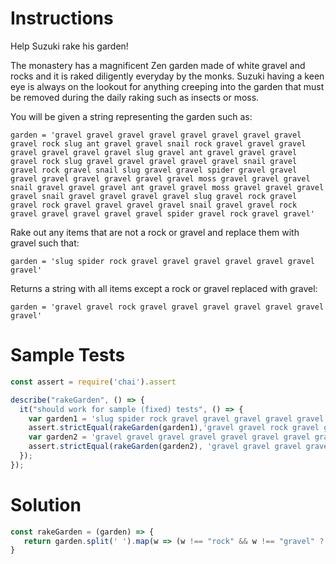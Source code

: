 # **Instructions**

Help Suzuki rake his garden!

The monastery has a magnificent Zen garden made of white gravel and rocks and it is raked diligently everyday by the monks. Suzuki having a keen eye is always on the lookout for anything creeping into the garden that must be removed during the daily raking such as insects or moss.

You will be given a string representing the garden such as:

```
garden = 'gravel gravel gravel gravel gravel gravel gravel gravel gravel rock slug ant gravel gravel snail rock gravel gravel gravel gravel gravel gravel gravel slug gravel ant gravel gravel gravel gravel rock slug gravel gravel gravel gravel gravel snail gravel gravel rock gravel snail slug gravel gravel spider gravel gravel gravel gravel gravel gravel gravel gravel moss gravel gravel gravel snail gravel gravel gravel ant gravel gravel moss gravel gravel gravel gravel snail gravel gravel gravel gravel slug gravel rock gravel gravel rock gravel gravel gravel gravel snail gravel gravel rock gravel gravel gravel gravel gravel spider gravel rock gravel gravel'
```

Rake out any items that are not a rock or gravel and replace them with gravel such that:

```
garden = 'slug spider rock gravel gravel gravel gravel gravel gravel gravel'
```

Returns a string with all items except a rock or gravel replaced with gravel:

```
garden = 'gravel gravel rock gravel gravel gravel gravel gravel gravel gravel'
```

# **Sample Tests**

```js
const assert = require('chai').assert

describe("rakeGarden", () => {
  it("should work for sample (fixed) tests", () => {
    var garden1 = 'slug spider rock gravel gravel gravel gravel gravel gravel gravel';
    assert.strictEqual(rakeGarden(garden1),'gravel gravel rock gravel gravel gravel gravel gravel gravel gravel');
    var garden2 = 'gravel gravel gravel gravel gravel gravel gravel gravel gravel rock slug ant gravel gravel snail rock gravel gravel gravel gravel gravel gravel gravel slug gravel ant gravel gravel gravel gravel rock slug gravel gravel gravel gravel gravel snail gravel gravel rock gravel snail slug gravel gravel spider gravel gravel gravel gravel gravel gravel gravel gravel moss gravel gravel gravel snail gravel gravel gravel ant gravel gravel moss gravel gravel gravel gravel snail gravel gravel gravel gravel slug gravel rock gravel gravel rock gravel gravel gravel gravel snail gravel gravel rock gravel gravel gravel gravel gravel spider gravel rock gravel gravel';
    assert.strictEqual(rakeGarden(garden2), 'gravel gravel gravel gravel gravel gravel gravel gravel gravel rock gravel gravel gravel gravel gravel rock gravel gravel gravel gravel gravel gravel gravel gravel gravel gravel gravel gravel gravel gravel rock gravel gravel gravel gravel gravel gravel gravel gravel gravel rock gravel gravel gravel gravel gravel gravel gravel gravel gravel gravel gravel gravel gravel gravel gravel gravel gravel gravel gravel gravel gravel gravel gravel gravel gravel gravel gravel gravel gravel gravel gravel gravel gravel gravel gravel gravel gravel rock gravel gravel rock gravel gravel gravel gravel gravel gravel gravel rock gravel gravel gravel gravel gravel gravel gravel rock gravel gravel');
  });
});
```

# **Solution**

```js
const rakeGarden = (garden) => {
   return garden.split(' ').map(w => (w !== "rock" && w !== "gravel" ? "gravel" : w)).join(' ')
}
```